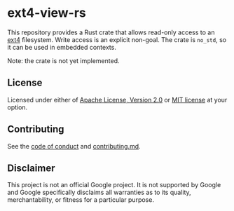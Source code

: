# ext4-view-rs

This repository provides a Rust crate that allows read-only access to an
[ext4] filesystem. Write access is an explicit non-goal. The crate is
`no_std`, so it can be used in embedded contexts.

Note: the crate is not yet implemented.

[ext4]: https://en.wikipedia.org/wiki/Ext4

## License

Licensed under either of [Apache License, Version 2.0](LICENSE-APACHE)
or [MIT license](LICENSE-MIT) at your option.

## Contributing

See the [code of conduct] and [contributing.md].

[code of conduct]: docs/code-of-conduct.md
[contributing.md]: docs/contributing.md

## Disclaimer

This project is not an official Google project. It is not supported by
Google and Google specifically disclaims all warranties as to its quality,
merchantability, or fitness for a particular purpose.
